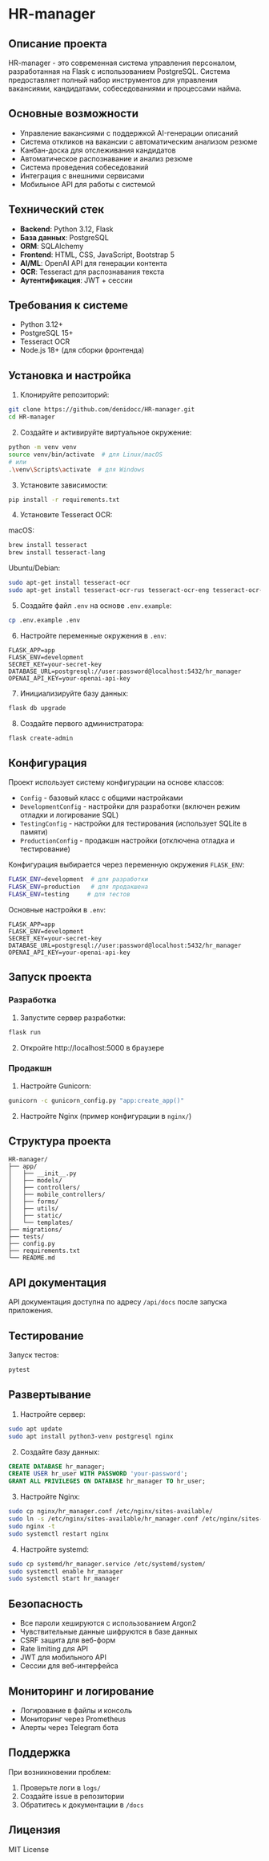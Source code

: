 # HR-manager

## Описание проекта

HR-manager - это современная система управления персоналом, разработанная на Flask с использованием PostgreSQL. Система предоставляет полный набор инструментов для управления вакансиями, кандидатами, собеседованиями и процессами найма.

## Основные возможности

- Управление вакансиями с поддержкой AI-генерации описаний
- Система откликов на вакансии с автоматическим анализом резюме
- Канбан-доска для отслеживания кандидатов
- Автоматическое распознавание и анализ резюме
- Система проведения собеседований
- Интеграция с внешними сервисами
- Мобильное API для работы с системой

## Технический стек

- **Backend**: Python 3.12, Flask
- **База данных**: PostgreSQL
- **ORM**: SQLAlchemy
- **Frontend**: HTML, CSS, JavaScript, Bootstrap 5
- **AI/ML**: OpenAI API для генерации контента
- **OCR**: Tesseract для распознавания текста
- **Аутентификация**: JWT + сессии

## Требования к системе

- Python 3.12+
- PostgreSQL 15+
- Tesseract OCR
- Node.js 18+ (для сборки фронтенда)

## Установка и настройка

1. Клонируйте репозиторий:
```bash
git clone https://github.com/denidocc/HR-manager.git
cd HR-manager
```

2. Создайте и активируйте виртуальное окружение:
```bash
python -m venv venv
source venv/bin/activate  # для Linux/macOS
# или
.\venv\Scripts\activate  # для Windows
```

3. Установите зависимости:
```bash
pip install -r requirements.txt
```

4. Установите Tesseract OCR:

macOS:
```bash
brew install tesseract
brew install tesseract-lang
```

Ubuntu/Debian:
```bash
sudo apt-get install tesseract-ocr
sudo apt-get install tesseract-ocr-rus tesseract-ocr-eng tesseract-ocr-tur
```

5. Создайте файл `.env` на основе `.env.example`:
```bash
cp .env.example .env
```

6. Настройте переменные окружения в `.env`:
```env
FLASK_APP=app
FLASK_ENV=development
SECRET_KEY=your-secret-key
DATABASE_URL=postgresql://user:password@localhost:5432/hr_manager
OPENAI_API_KEY=your-openai-api-key
```

7. Инициализируйте базу данных:
```bash
flask db upgrade
```

8. Создайте первого администратора:
```bash
flask create-admin
```

## Конфигурация

Проект использует систему конфигурации на основе классов:

- `Config` - базовый класс с общими настройками
- `DevelopmentConfig` - настройки для разработки (включен режим отладки и логирование SQL)
- `TestingConfig` - настройки для тестирования (использует SQLite в памяти)
- `ProductionConfig` - продакшн настройки (отключена отладка и тестирование)

Конфигурация выбирается через переменную окружения `FLASK_ENV`:
```bash
FLASK_ENV=development  # для разработки
FLASK_ENV=production   # для продакшена
FLASK_ENV=testing     # для тестов
```

Основные настройки в `.env`:
```env
FLASK_APP=app
FLASK_ENV=development
SECRET_KEY=your-secret-key
DATABASE_URL=postgresql://user:password@localhost:5432/hr_manager
OPENAI_API_KEY=your-openai-api-key
```

## Запуск проекта

### Разработка

1. Запустите сервер разработки:
```bash
flask run
```

2. Откройте http://localhost:5000 в браузере

### Продакшн

1. Настройте Gunicorn:
```bash
gunicorn -c gunicorn_config.py "app:create_app()"
```

2. Настройте Nginx (пример конфигурации в `nginx/`)

## Структура проекта

```
HR-manager/
├── app/
│   ├── __init__.py
│   ├── models/
│   ├── controllers/
│   ├── mobile_controllers/
│   ├── forms/
│   ├── utils/
│   ├── static/
│   └── templates/
├── migrations/
├── tests/
├── config.py
├── requirements.txt
└── README.md
```

## API документация

API документация доступна по адресу `/api/docs` после запуска приложения.

## Тестирование

Запуск тестов:
```bash
pytest
```

## Развертывание

1. Настройте сервер:
```bash
sudo apt update
sudo apt install python3-venv postgresql nginx
```

2. Создайте базу данных:
```sql
CREATE DATABASE hr_manager;
CREATE USER hr_user WITH PASSWORD 'your-password';
GRANT ALL PRIVILEGES ON DATABASE hr_manager TO hr_user;
```

3. Настройте Nginx:
```bash
sudo cp nginx/hr_manager.conf /etc/nginx/sites-available/
sudo ln -s /etc/nginx/sites-available/hr_manager.conf /etc/nginx/sites-enabled/
sudo nginx -t
sudo systemctl restart nginx
```

4. Настройте systemd:
```bash
sudo cp systemd/hr_manager.service /etc/systemd/system/
sudo systemctl enable hr_manager
sudo systemctl start hr_manager
```

## Безопасность

- Все пароли хешируются с использованием Argon2
- Чувствительные данные шифруются в базе данных
- CSRF защита для веб-форм
- Rate limiting для API
- JWT для мобильного API
- Сессии для веб-интерфейса

## Мониторинг и логирование

- Логирование в файлы и консоль
- Мониторинг через Prometheus
- Алерты через Telegram бота

## Поддержка

При возникновении проблем:
1. Проверьте логи в `logs/`
2. Создайте issue в репозитории
3. Обратитесь к документации в `/docs`

## Лицензия

MIT License
